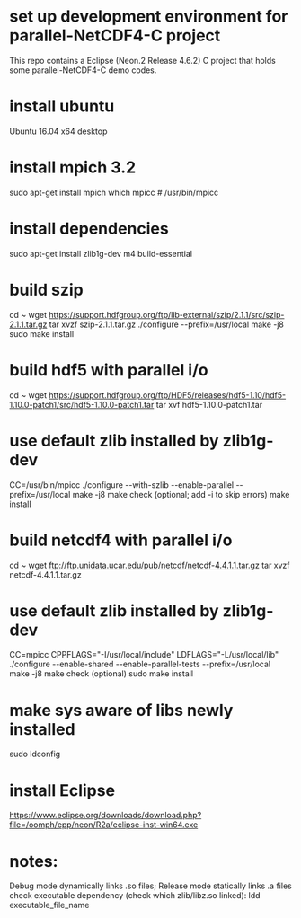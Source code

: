 # set up development environment for parallel-NetCDF4-C project

This repo contains a Eclipse (Neon.2 Release 4.6.2) C project that holds some parallel-NetCDF4-C demo codes.

# install ubuntu
Ubuntu 16.04 x64 desktop

# install mpich 3.2
sudo apt-get install mpich
which mpicc # /usr/bin/mpicc

# install dependencies
sudo apt-get install zlib1g-dev m4 build-essential

# build szip
cd ~
wget https://support.hdfgroup.org/ftp/lib-external/szip/2.1.1/src/szip-2.1.1.tar.gz
tar xvzf szip-2.1.1.tar.gz
./configure --prefix=/usr/local
make -j8
sudo make install

# build hdf5  with parallel i/o
cd ~
wget https://support.hdfgroup.org/ftp/HDF5/releases/hdf5-1.10/hdf5-1.10.0-patch1/src/hdf5-1.10.0-patch1.tar
tar xvf hdf5-1.10.0-patch1.tar
# use default zlib installed by zlib1g-dev
CC=/usr/bin/mpicc ./configure --with-szlib --enable-parallel --prefix=/usr/local
make -j8
make check (optional; add -i to skip errors)
make install

# build netcdf4 with parallel i/o
cd ~
wget ftp://ftp.unidata.ucar.edu/pub/netcdf/netcdf-4.4.1.1.tar.gz
tar xvzf netcdf-4.4.1.1.tar.gz
# use default zlib installed by zlib1g-dev
CC=mpicc CPPFLAGS="-I/usr/local/include" LDFLAGS="-L/usr/local/lib" ./configure --enable-shared --enable-parallel-tests --prefix=/usr/local
make -j8
make check (optional)
sudo make install

# make sys aware of libs newly installed
sudo ldconfig

# install Eclipse
https://www.eclipse.org/downloads/download.php?file=/oomph/epp/neon/R2a/eclipse-inst-win64.exe

# notes:
Debug mode dynamically links .so files; Release mode statically links .a files
check executable dependency (check which zlib/libz.so linked): ldd executable_file_name

